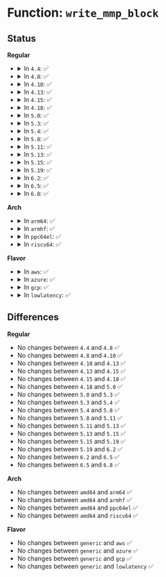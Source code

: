 # Function: <code>write_mmp_block</code>

## Status
<b>Regular</b>
<ul>
<li>
<details>
<summary>In <code>4.4</code>: ✅</summary>

```c
int write_mmp_block(struct super_block *sb, struct buffer_head *bh);
```

**Collision:** Unique Static

**Inline:** No

**Transformation:** False

**Instances:**

```
In fs/ext4/mmp.c (ffffffff812d7b00)
Location: fs/ext4/mmp.c:41
Inline: False
Direct callers:
  - fs/ext4/mmp.c:kmmpd
  - fs/ext4/mmp.c:kmmpd
  - fs/ext4/mmp.c:ext4_multi_mount_protect
```
**Symbols:**

```
ffffffff812d7b00-ffffffff812d7c69: write_mmp_block (STB_LOCAL)
```
</details>
</li>
<li>
<details>
<summary>In <code>4.8</code>: ✅</summary>

```c
int write_mmp_block(struct super_block *sb, struct buffer_head *bh);
```

**Collision:** Unique Static

**Inline:** No

**Transformation:** False

**Instances:**

```
In fs/ext4/mmp.c (ffffffff81307870)
Location: fs/ext4/mmp.c:41
Inline: False
Direct callers:
  - fs/ext4/mmp.c:ext4_multi_mount_protect
  - fs/ext4/mmp.c:kmmpd
  - fs/ext4/mmp.c:kmmpd
```
**Symbols:**

```
ffffffff81307870-ffffffff813079e2: write_mmp_block (STB_LOCAL)
```
</details>
</li>
<li>
<details>
<summary>In <code>4.10</code>: ✅</summary>

```c
int write_mmp_block(struct super_block *sb, struct buffer_head *bh);
```

**Collision:** Unique Static

**Inline:** No

**Transformation:** False

**Instances:**

```
In fs/ext4/mmp.c (ffffffff8131d860)
Location: fs/ext4/mmp.c:41
Inline: False
Direct callers:
  - fs/ext4/mmp.c:ext4_multi_mount_protect
  - fs/ext4/mmp.c:kmmpd
  - fs/ext4/mmp.c:kmmpd
```
**Symbols:**

```
ffffffff8131d860-ffffffff8131d9d2: write_mmp_block (STB_LOCAL)
```
</details>
</li>
<li>
<details>
<summary>In <code>4.13</code>: ✅</summary>

```c
int write_mmp_block(struct super_block *sb, struct buffer_head *bh);
```

**Collision:** Unique Static

**Inline:** No

**Transformation:** False

**Instances:**

```
In fs/ext4/mmp.c (ffffffff813144e0)
Location: fs/ext4/mmp.c:41
Inline: False
Direct callers:
  - fs/ext4/mmp.c:ext4_multi_mount_protect
  - fs/ext4/mmp.c:kmmpd
  - fs/ext4/mmp.c:kmmpd
```
**Symbols:**

```
ffffffff813144e0-ffffffff81314609: write_mmp_block (STB_LOCAL)
```
</details>
</li>
<li>
<details>
<summary>In <code>4.15</code>: ✅</summary>

```c
int write_mmp_block(struct super_block *sb, struct buffer_head *bh);
```

**Collision:** Unique Static

**Inline:** No

**Transformation:** False

**Instances:**

```
In fs/ext4/mmp.c (ffffffff81338ca0)
Location: fs/ext4/mmp.c:42
Inline: False
Direct callers:
  - fs/ext4/mmp.c:ext4_multi_mount_protect
  - fs/ext4/mmp.c:kmmpd
  - fs/ext4/mmp.c:kmmpd
```
**Symbols:**

```
ffffffff81338ca0-ffffffff81338dc9: write_mmp_block (STB_LOCAL)
```
</details>
</li>
<li>
<details>
<summary>In <code>4.18</code>: ✅</summary>

```c
int write_mmp_block(struct super_block *sb, struct buffer_head *bh);
```

**Collision:** Unique Static

**Inline:** No

**Transformation:** False

**Instances:**

```
In fs/ext4/mmp.c (ffffffff81367210)
Location: fs/ext4/mmp.c:42
Inline: False
Direct callers:
  - fs/ext4/mmp.c:ext4_multi_mount_protect
  - fs/ext4/mmp.c:kmmpd
  - fs/ext4/mmp.c:kmmpd
```
**Symbols:**

```
ffffffff81367210-ffffffff81367334: write_mmp_block (STB_LOCAL)
```
</details>
</li>
<li>
<details>
<summary>In <code>5.0</code>: ✅</summary>

```c
int write_mmp_block(struct super_block *sb, struct buffer_head *bh);
```

**Collision:** Unique Static

**Inline:** No

**Transformation:** False

**Instances:**

```
In fs/ext4/mmp.c (ffffffff8137f690)
Location: fs/ext4/mmp.c:42
Inline: False
Direct callers:
  - fs/ext4/mmp.c:ext4_multi_mount_protect
  - fs/ext4/mmp.c:kmmpd
  - fs/ext4/mmp.c:kmmpd
```
**Symbols:**

```
ffffffff8137f690-ffffffff8137f7b4: write_mmp_block (STB_LOCAL)
```
</details>
</li>
<li>
<details>
<summary>In <code>5.3</code>: ✅</summary>

```c
int write_mmp_block(struct super_block *sb, struct buffer_head *bh);
```

**Collision:** Unique Static

**Inline:** No

**Transformation:** False

**Instances:**

```
In fs/ext4/mmp.c (ffffffff813a8b00)
Location: fs/ext4/mmp.c:42
Inline: False
Direct callers:
  - fs/ext4/mmp.c:ext4_multi_mount_protect
  - fs/ext4/mmp.c:kmmpd
  - fs/ext4/mmp.c:kmmpd
```
**Symbols:**

```
ffffffff813a8b00-ffffffff813a8c20: write_mmp_block (STB_LOCAL)
```
</details>
</li>
<li>
<details>
<summary>In <code>5.4</code>: ✅</summary>

```c
int write_mmp_block(struct super_block *sb, struct buffer_head *bh);
```

**Collision:** Unique Static

**Inline:** No

**Transformation:** False

**Instances:**

```
In fs/ext4/mmp.c (ffffffff813c1a10)
Location: fs/ext4/mmp.c:42
Inline: False
Direct callers:
  - fs/ext4/mmp.c:ext4_multi_mount_protect
  - fs/ext4/mmp.c:kmmpd
  - fs/ext4/mmp.c:kmmpd
```
**Symbols:**

```
ffffffff813c1a10-ffffffff813c1b30: write_mmp_block (STB_LOCAL)
```
</details>
</li>
<li>
<details>
<summary>In <code>5.8</code>: ✅</summary>

```c
int write_mmp_block(struct super_block *sb, struct buffer_head *bh);
```

**Collision:** Unique Static

**Inline:** No

**Transformation:** False

**Instances:**

```
In fs/ext4/mmp.c (ffffffff8140dd20)
Location: fs/ext4/mmp.c:42
Inline: False
Direct callers:
  - fs/ext4/mmp.c:ext4_multi_mount_protect
  - fs/ext4/mmp.c:kmmpd
  - fs/ext4/mmp.c:kmmpd
```
**Symbols:**

```
ffffffff8140dd20-ffffffff8140dde1: write_mmp_block (STB_LOCAL)
```
</details>
</li>
<li>
<details>
<summary>In <code>5.11</code>: ✅</summary>

```c
int write_mmp_block(struct super_block *sb, struct buffer_head *bh);
```

**Collision:** Unique Static

**Inline:** No

**Transformation:** False

**Instances:**

```
In fs/ext4/mmp.c (ffffffff81421150)
Location: fs/ext4/mmp.c:42
Inline: False
Direct callers:
  - fs/ext4/mmp.c:ext4_multi_mount_protect
  - fs/ext4/mmp.c:kmmpd
  - fs/ext4/mmp.c:kmmpd
```
**Symbols:**

```
ffffffff81421150-ffffffff81421278: write_mmp_block (STB_LOCAL)
```
</details>
</li>
<li>
<details>
<summary>In <code>5.13</code>: ✅</summary>

```c
int write_mmp_block(struct super_block *sb, struct buffer_head *bh);
```

**Collision:** Unique Static

**Inline:** No

**Transformation:** False

**Instances:**

```
In fs/ext4/mmp.c (ffffffff81427900)
Location: fs/ext4/mmp.c:42
Inline: False
Direct callers:
  - fs/ext4/mmp.c:ext4_multi_mount_protect
  - fs/ext4/mmp.c:kmmpd
  - fs/ext4/mmp.c:kmmpd
```
**Symbols:**

```
ffffffff81427900-ffffffff81427a29: write_mmp_block (STB_LOCAL)
```
</details>
</li>
<li>
<details>
<summary>In <code>5.15</code>: ✅</summary>

```c
int write_mmp_block(struct super_block *sb, struct buffer_head *bh);
```

**Collision:** Unique Static

**Inline:** No

**Transformation:** False

**Instances:**

```
In fs/ext4/mmp.c (ffffffff8147b590)
Location: fs/ext4/mmp.c:42
Inline: False
Direct callers:
  - fs/ext4/mmp.c:ext4_multi_mount_protect
  - fs/ext4/mmp.c:kmmpd
  - fs/ext4/mmp.c:kmmpd
```
**Symbols:**

```
ffffffff8147b590-ffffffff8147b703: write_mmp_block (STB_LOCAL)
```
</details>
</li>
<li>
<details>
<summary>In <code>5.19</code>: ✅</summary>

```c
int write_mmp_block(struct super_block *sb, struct buffer_head *bh);
```

**Collision:** Unique Static

**Inline:** No

**Transformation:** False

**Instances:**

```
In fs/ext4/mmp.c (ffffffff814fda20)
Location: fs/ext4/mmp.c:42
Inline: False
Direct callers:
  - fs/ext4/mmp.c:ext4_multi_mount_protect
  - fs/ext4/mmp.c:kmmpd
  - fs/ext4/mmp.c:kmmpd
```
**Symbols:**

```
ffffffff814fda20-ffffffff814fdbfb: write_mmp_block (STB_LOCAL)
```
</details>
</li>
<li>
<details>
<summary>In <code>6.2</code>: ✅</summary>

```c
int write_mmp_block(struct super_block *sb, struct buffer_head *bh);
```

**Collision:** Unique Static

**Inline:** No

**Transformation:** False

**Instances:**

```
In fs/ext4/mmp.c (ffffffff81598210)
Location: fs/ext4/mmp.c:42
Inline: False
Direct callers:
  - fs/ext4/mmp.c:ext4_multi_mount_protect
  - fs/ext4/mmp.c:kmmpd
  - fs/ext4/mmp.c:kmmpd
```
**Symbols:**

```
ffffffff81598210-ffffffff815983e6: write_mmp_block (STB_LOCAL)
```
</details>
</li>
<li>
<details>
<summary>In <code>6.5</code>: ✅</summary>

```c
int write_mmp_block(struct super_block *sb, struct buffer_head *bh);
```

**Collision:** Unique Static

**Inline:** No

**Transformation:** False

**Instances:**

```
In fs/ext4/mmp.c (ffffffff815cedf0)
Location: fs/ext4/mmp.c:58
Inline: False
Direct callers:
  - fs/ext4/mmp.c:kmmpd
  - fs/ext4/mmp.c:kmmpd
```
**Symbols:**

```
ffffffff815cedf0-ffffffff815ceeb7: write_mmp_block (STB_LOCAL)
```
</details>
</li>
<li>
<details>
<summary>In <code>6.8</code>: ✅</summary>

```c
int write_mmp_block(struct super_block *sb, struct buffer_head *bh);
```

**Collision:** Unique Static

**Inline:** No

**Transformation:** False

**Instances:**

```
In fs/ext4/mmp.c (ffffffff81607680)
Location: fs/ext4/mmp.c:58
Inline: False
Direct callers:
  - fs/ext4/mmp.c:kmmpd
  - fs/ext4/mmp.c:kmmpd
```
**Symbols:**

```
ffffffff81607680-ffffffff81607747: write_mmp_block (STB_LOCAL)
```
</details>
</li>
</ul>
<b>Arch</b>
<ul>
<li>
<details>
<summary>In <code>arm64</code>: ✅</summary>

```c
int write_mmp_block(struct super_block *sb, struct buffer_head *bh);
```

**Collision:** Unique Static

**Inline:** No

**Transformation:** False

**Instances:**

```
In fs/ext4/mmp.c (ffff800010498e60)
Location: fs/ext4/mmp.c:42
Inline: False
Direct callers:
  - fs/ext4/mmp.c:ext4_multi_mount_protect
  - fs/ext4/mmp.c:kmmpd
  - fs/ext4/mmp.c:kmmpd
```
**Symbols:**

```
ffff800010498e60-ffff800010498fd4: write_mmp_block (STB_LOCAL)
```
</details>
</li>
<li>
<details>
<summary>In <code>armhf</code>: ✅</summary>

```c
int write_mmp_block(struct super_block *sb, struct buffer_head *bh);
```

**Collision:** Unique Static

**Inline:** No

**Transformation:** False

**Instances:**

```
In fs/ext4/mmp.c (c065ab94)
Location: fs/ext4/mmp.c:42
Inline: False
Direct callers:
  - fs/ext4/mmp.c:ext4_multi_mount_protect
  - fs/ext4/mmp.c:kmmpd
  - fs/ext4/mmp.c:kmmpd
```
**Symbols:**

```
c065ab94-c065ad2c: write_mmp_block (STB_LOCAL)
```
</details>
</li>
<li>
<details>
<summary>In <code>ppc64el</code>: ✅</summary>

```c
int write_mmp_block(struct super_block *sb, struct buffer_head *bh);
```

**Collision:** Unique Static

**Inline:** No

**Transformation:** False

**Instances:**

```
In fs/ext4/mmp.c (c0000000005c33a0)
Location: fs/ext4/mmp.c:42
Inline: False
Direct callers:
  - fs/ext4/mmp.c:ext4_multi_mount_protect
  - fs/ext4/mmp.c:kmmpd
  - fs/ext4/mmp.c:kmmpd
```
**Symbols:**

```
c0000000005c33a0-c0000000005c3548: write_mmp_block (STB_LOCAL)
```
</details>
</li>
<li>
<details>
<summary>In <code>riscv64</code>: ✅</summary>

```c
int write_mmp_block(struct super_block *sb, struct buffer_head *bh);
```

**Collision:** Unique Static

**Inline:** No

**Transformation:** False

**Instances:**

```
In fs/ext4/mmp.c (ffffffe00031cd0a)
Location: fs/ext4/mmp.c:42
Inline: False
Direct callers:
  - fs/ext4/mmp.c:ext4_multi_mount_protect
  - fs/ext4/mmp.c:kmmpd
  - fs/ext4/mmp.c:kmmpd
```
**Symbols:**

```
ffffffe00031cd0a-ffffffe00031ce06: write_mmp_block (STB_LOCAL)
```
</details>
</li>
</ul>
<b>Flavor</b>
<ul>
<li>
<details>
<summary>In <code>aws</code>: ✅</summary>

```c
int write_mmp_block(struct super_block *sb, struct buffer_head *bh);
```

**Collision:** Unique Static

**Inline:** No

**Transformation:** False

**Instances:**

```
In fs/ext4/mmp.c (ffffffff813b9ff0)
Location: fs/ext4/mmp.c:42
Inline: False
Direct callers:
  - fs/ext4/mmp.c:ext4_multi_mount_protect
  - fs/ext4/mmp.c:kmmpd
  - fs/ext4/mmp.c:kmmpd
```
**Symbols:**

```
ffffffff813b9ff0-ffffffff813ba110: write_mmp_block (STB_LOCAL)
```
</details>
</li>
<li>
<details>
<summary>In <code>azure</code>: ✅</summary>

```c
int write_mmp_block(struct super_block *sb, struct buffer_head *bh);
```

**Collision:** Unique Static

**Inline:** No

**Transformation:** False

**Instances:**

```
In fs/ext4/mmp.c (ffffffff813aaa80)
Location: fs/ext4/mmp.c:42
Inline: False
Direct callers:
  - fs/ext4/mmp.c:ext4_multi_mount_protect
  - fs/ext4/mmp.c:kmmpd
  - fs/ext4/mmp.c:kmmpd
```
**Symbols:**

```
ffffffff813aaa80-ffffffff813aaba0: write_mmp_block (STB_LOCAL)
```
</details>
</li>
<li>
<details>
<summary>In <code>gcp</code>: ✅</summary>

```c
int write_mmp_block(struct super_block *sb, struct buffer_head *bh);
```

**Collision:** Unique Static

**Inline:** No

**Transformation:** False

**Instances:**

```
In fs/ext4/mmp.c (ffffffff813b7850)
Location: fs/ext4/mmp.c:42
Inline: False
Direct callers:
  - fs/ext4/mmp.c:ext4_multi_mount_protect
  - fs/ext4/mmp.c:kmmpd
  - fs/ext4/mmp.c:kmmpd
```
**Symbols:**

```
ffffffff813b7850-ffffffff813b7970: write_mmp_block (STB_LOCAL)
```
</details>
</li>
<li>
<details>
<summary>In <code>lowlatency</code>: ✅</summary>

```c
int write_mmp_block(struct super_block *sb, struct buffer_head *bh);
```

**Collision:** Unique Static

**Inline:** No

**Transformation:** False

**Instances:**

```
In fs/ext4/mmp.c (ffffffff813cc550)
Location: fs/ext4/mmp.c:42
Inline: False
Direct callers:
  - fs/ext4/mmp.c:ext4_multi_mount_protect
  - fs/ext4/mmp.c:kmmpd
  - fs/ext4/mmp.c:kmmpd
```
**Symbols:**

```
ffffffff813cc550-ffffffff813cc666: write_mmp_block (STB_LOCAL)
```
</details>
</li>
</ul>

## Differences
<b>Regular</b>
<ul>
<li>
No changes between <code>4.4</code> and <code>4.8</code> ✅
</li>
<li>
No changes between <code>4.8</code> and <code>4.10</code> ✅
</li>
<li>
No changes between <code>4.10</code> and <code>4.13</code> ✅
</li>
<li>
No changes between <code>4.13</code> and <code>4.15</code> ✅
</li>
<li>
No changes between <code>4.15</code> and <code>4.18</code> ✅
</li>
<li>
No changes between <code>4.18</code> and <code>5.0</code> ✅
</li>
<li>
No changes between <code>5.0</code> and <code>5.3</code> ✅
</li>
<li>
No changes between <code>5.3</code> and <code>5.4</code> ✅
</li>
<li>
No changes between <code>5.4</code> and <code>5.8</code> ✅
</li>
<li>
No changes between <code>5.8</code> and <code>5.11</code> ✅
</li>
<li>
No changes between <code>5.11</code> and <code>5.13</code> ✅
</li>
<li>
No changes between <code>5.13</code> and <code>5.15</code> ✅
</li>
<li>
No changes between <code>5.15</code> and <code>5.19</code> ✅
</li>
<li>
No changes between <code>5.19</code> and <code>6.2</code> ✅
</li>
<li>
No changes between <code>6.2</code> and <code>6.5</code> ✅
</li>
<li>
No changes between <code>6.5</code> and <code>6.8</code> ✅
</li>
</ul>
<b>Arch</b>
<ul>
<li>
No changes between <code>amd64</code> and <code>arm64</code> ✅
</li>
<li>
No changes between <code>amd64</code> and <code>armhf</code> ✅
</li>
<li>
No changes between <code>amd64</code> and <code>ppc64el</code> ✅
</li>
<li>
No changes between <code>amd64</code> and <code>riscv64</code> ✅
</li>
</ul>
<b>Flavor</b>
<ul>
<li>
No changes between <code>generic</code> and <code>aws</code> ✅
</li>
<li>
No changes between <code>generic</code> and <code>azure</code> ✅
</li>
<li>
No changes between <code>generic</code> and <code>gcp</code> ✅
</li>
<li>
No changes between <code>generic</code> and <code>lowlatency</code> ✅
</li>
</ul>

